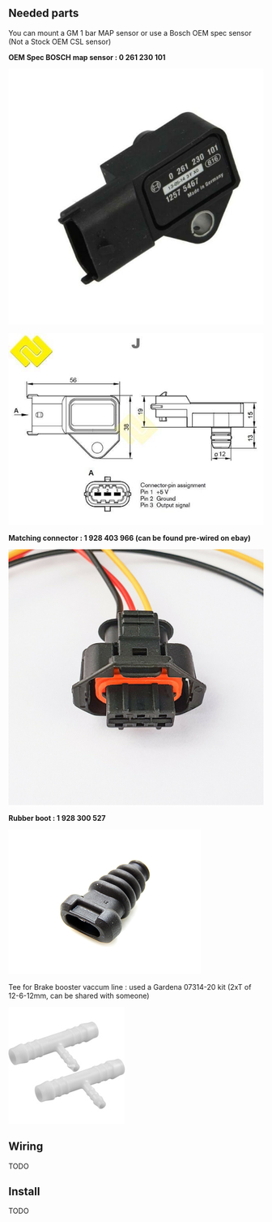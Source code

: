 ## Needed parts

You can mount a GM 1 bar MAP sensor or use a Bosch OEM spec sensor (Not a Stock OEM CSL sensor)

**OEM Spec BOSCH map sensor : 0 261 230 101**

![MAP](/pictures/MAP.jpg)

![MAP](/pictures/bosch_map.jpg)

**Matching connector : 1 928 403 966 (can be found pre-wired on ebay)**

![MAP2](/pictures/MAP_2.jpg)

**Rubber boot : 1 928 300 527**

![MAP3](/pictures/MAP_3.jpg)

Tee for Brake booster vaccum line : used a Gardena 07314-20 kit (2xT of 12-6-12mm, can be shared with someone)

![Tee](/pictures/gardena.jpg)

## Wiring

TODO

## Install

TODO

